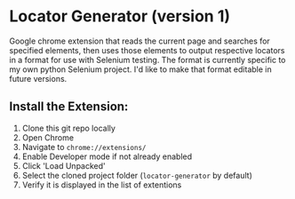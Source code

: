 # Locator Generator (version 1)
Google chrome extension that reads the current page and searches for specified elements, then uses those elements to output respective locators in a format for use with Selenium testing. 
The format is currently specific to my own python Selenium project. I'd like to make that format editable in future versions.

## Install the Extension:
1. Clone this git repo locally
1. Open Chrome
1. Navigate to `chrome://extensions/`
1. Enable Developer mode if not already enabled
1. Click 'Load Unpacked'
1. Select the cloned project folder (`locator-generator` by default)
1. Verify it is displayed in the list of extentions
